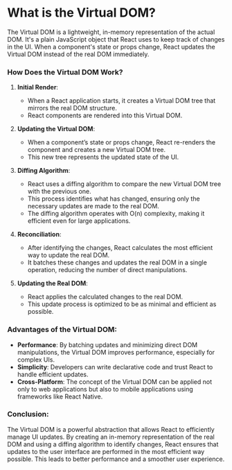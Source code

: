 # What is the Virtual DOM?

The Virtual DOM is a lightweight, in-memory representation of the actual DOM. It's a plain JavaScript object that React uses to keep track of changes in the UI. When a component's state or props change, React updates the Virtual DOM instead of the real DOM immediately.

### How Does the Virtual DOM Work?

1. **Initial Render**:

   - When a React application starts, it creates a Virtual DOM tree that mirrors the real DOM structure.
   - React components are rendered into this Virtual DOM.

2. **Updating the Virtual DOM**:

   - When a component’s state or props change, React re-renders the component and creates a new Virtual DOM tree.
   - This new tree represents the updated state of the UI.

3. **Diffing Algorithm**:

   - React uses a diffing algorithm to compare the new Virtual DOM tree with the previous one.
   - This process identifies what has changed, ensuring only the necessary updates are made to the real DOM.
   - The diffing algorithm operates with O(n) complexity, making it efficient even for large applications.

4. **Reconciliation**:

   - After identifying the changes, React calculates the most efficient way to update the real DOM.
   - It batches these changes and updates the real DOM in a single operation, reducing the number of direct manipulations.

5. **Updating the Real DOM**:
   - React applies the calculated changes to the real DOM.
   - This update process is optimized to be as minimal and efficient as possible.

### Advantages of the Virtual DOM:

- **Performance**: By batching updates and minimizing direct DOM manipulations, the Virtual DOM improves performance, especially for complex UIs.
- **Simplicity**: Developers can write declarative code and trust React to handle efficient updates.
- **Cross-Platform**: The concept of the Virtual DOM can be applied not only to web applications but also to mobile applications using frameworks like React Native.

### Conclusion:

The Virtual DOM is a powerful abstraction that allows React to efficiently manage UI updates. By creating an in-memory representation of the real DOM and using a diffing algorithm to identify changes, React ensures that updates to the user interface are performed in the most efficient way possible. This leads to better performance and a smoother user experience.
